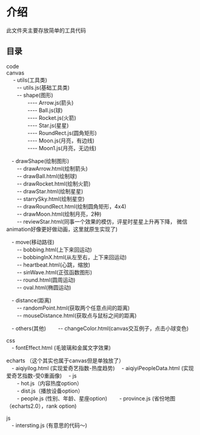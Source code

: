 # 介绍
此文件夹主要存放简单的工具代码

## 目录
code  
canvas  
&emsp; - utils(工具类)   
&emsp;&emsp;-- utils.js(基础工具类)  
&emsp;&emsp;-- shape(图形)  
&emsp;&emsp;&emsp;&emsp;---- Arrow.js(箭头)  
&emsp;&emsp;&emsp;&emsp;---- Ball.js(球)   
&emsp;&emsp;&emsp;&emsp;---- Rocket.js(火箭)   
&emsp;&emsp;&emsp;&emsp;---- Star.js(星星)   
&emsp;&emsp;&emsp;&emsp;---- RoundRect.js(圆角矩形)   
&emsp;&emsp;&emsp;&emsp;---- Moon.js(月亮，有边线)   
&emsp;&emsp;&emsp;&emsp;---- Moon1.js(月亮，无边线)   

&emsp;- drawShape(绘制图形)  
&emsp;&emsp;-- drawArrow.html(绘制箭头)  
&emsp;&emsp;-- drawBall.html(绘制球)   
&emsp;&emsp;-- drawRocket.html(绘制火箭)   
&emsp;&emsp;-- drawStar.html(绘制星星)   
&emsp;&emsp;-- starrySky.html(绘制星空)   
&emsp;&emsp;-- drawRoundRect.html(绘制圆角矩形，4x4)   
&emsp;&emsp;-- drawMoon.html(绘制月亮，2种)   
&emsp;&emsp;-- reviewStar.html(同事一个效果的模仿，评星时星星上升再下降，
微信animation好像更好做动画，这里就原生实现了)   

&emsp;- move(移动路径)    
&emsp;&emsp;-- bobbing.html(上下来回运动)    
&emsp;&emsp;-- bobbingInX.html(从左至右，上下来回运动)     
&emsp;&emsp;-- heartbeat.html(心跳，缩放)       
&emsp;&emsp;-- sinWave.html(正弦函数图形)    
&emsp;&emsp;-- round.html(圆周运动)    
&emsp;&emsp;-- oval.html(椭圆运动)  

&emsp;- distance(距离)    
&emsp;&emsp;-- randomPoint.html(获取两个任意点间的距离)    
&emsp;&emsp;-- mouseDistance.html(获取点与鼠标之间的距离)    

&emsp;- others(其他)
&emsp;&emsp;-- changeColor.html(canvas交互例子，点击小球变色)  
 
css  
&emsp;- fontEffect.html (毛玻璃和金属文字效果)  

echarts  （这个其实也属于canvas但是单独放了）    
&emsp;- aiqiyilog.html (实现爱奇艺指数-热度趋势) 
&emsp;- aiqiyiPeopleData.html (实现爱奇艺指数-受0重画像) 
&emsp;- js  
&emsp;&emsp;- hot.js（内容热度option）    
&emsp;&emsp;- dist.js（播放设备option）  
&emsp;&emsp;- people.js (性别、年龄、星座option) 
&emsp;&emsp;- province.js (省份地图（echarts2.0），rank option) 



js  
&emsp;- intersting.js (有意思的代码～) 

